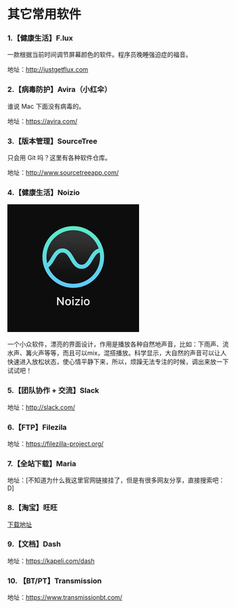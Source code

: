# 其它常用软件

### 1.【健康生活】F.lux
  
一款根据当前时间调节屏幕颜色的软件。程序员晚睡强迫症的福音。  

地址：<http://justgetflux.com>

### 2.【病毒防护】Avira（小红伞）

谁说 Mac 下面没有病毒的。 

地址：https://avira.com/

### 3.【版本管理】SourceTree 

只会用 Git 吗？这里有各种软件仓库。

地址：http://www.sourcetreeapp.com/

### 4.【健康生活】Noizio

![](5f8e79493caa65fc7e8ec911ffdf825b_b.png)

一个小众软件，漂亮的界面设计，作用是播放各种自然地声音，比如：下雨声、流水声、篝火声等等，而且可以mix，混搭播放。科学显示，大自然的声音可以让人快速进入放松状态，使心情平静下来，所以，烦躁无法专注的时候，调出来放一下试试吧！

<!-- ![](4501053ba6e9971e059eb6cfd85dc807_b.png) -->

### 5.【团队协作 + 交流】Slack

地址：http://slack.com/

### 6.【FTP】Filezila

地址：https://filezilla-project.org/

### 7.【全站下载】Maria
地址：[不知道为什么我这里官网链接挂了，但是有很多网友分享，直接搜索吧：D]

### 8.【淘宝】旺旺

[下载地址](https://www.taobao.com/go/market/seller/aliclient/ww/index.php)

### 9.【文档】Dash

地址：https://kapeli.com/dash

### 10. 【BT/PT】Transmission

地址：https://www.transmissionbt.com/